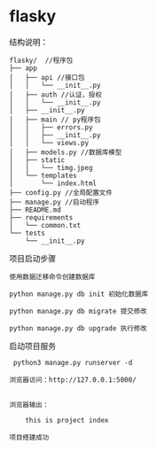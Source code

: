# flasky

 结构说明：

    flasky/  //程序包
    ├── app
    │   ├── api //接口包
    │   │   └── __init__.py
    │   ├── auth //认证，授权
    │   │   └── __init__.py
    │   ├── __init__.py
    │   ├── main // py程序包
    │   │   ├── errors.py
    │   │   ├── __init__.py
    │   │   └── views.py
    │   ├── models.py //数据库模型
    │   ├── static
    │   │   └── timg.jpeg
    │   └── templates
    │       └── index.html
    ├── config.py //全局配置文件
    ├── manage.py //启动程序
    ├── README.md
    ├── requirements
    │   └── common.txt
    └── tests
        └── __init__.py

 项目启动步骤

    使用数据迁移命令创建数据库

    python manage.py db init 初始化数据库

    python manage.py db migrate 提交修改

    python manage.py db upgrade 执行修改

 启动项目服务

     python3 manage.py runserver -d

    浏览器访问：http://127.0.0.1:5000/


    浏览器输出：

        this is project index

    项目搭建成功


